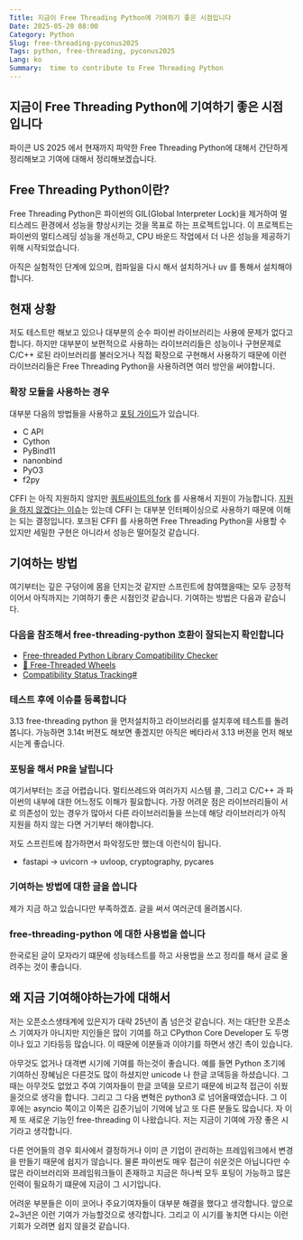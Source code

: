 ```yaml
---
Title: 지금이 Free Threading Python에 기여하기 좋은 시점입니다
Date: 2025-05-20 08:00
Category: Python
Slug: free-threading-pyconus2025
Tags: python, free-threading, pyconus2025
Lang: ko
Summary:  time to contribute to Free Threading Python
---
```


## 지금이 Free Threading Python에 기여하기 좋은 시점입니다

파이콘 US 2025 에서 현재까지 파악한 Free Threading Python에 대해서 간단하게 정리해보고 기여에 대해서 정리해보겠습니다.

## Free Threading Python이란?

Free Threading Python은 파이썬의 GIL(Global Interpreter Lock)을 제거하여 멀티스레드 환경에서 성능을 향상시키는 것을 목표로 하는 프로젝트입니다. 이 프로젝트는 파이썬의 멀티스레딩 성능을 개선하고, CPU 바운드 작업에서 더 나은 성능을 제공하기 위해 시작되었습니다.

아직은 실험적인 단계에 있으며, 컴파일을 다시 해서 설치하거나 uv 를 통해서 설치해야합니다.

## 현재 상황

저도 테스트만 해보고 있으나 대부분의 순수 파이썬 라이브러리는 사용에 문제가 없다고합니다. 하지만 대부분이 보편적으로 사용하는 라이브러리들은 성능이나 구현문제로 C/C++ 로된 라이브러리를 불러오거나 직접 확장으로 구현해서 사용하기 때문에 이런 라이브러리들은 Free Threading Python을 사용하려면 여러 방안을 써야합니다.

### 확장 모듈을 사용하는 경우

대부분 다음의 방법들을 사용하고 [포팅 가이드](https://py-free-threading.github.io/porting-extensions/)가 있습니다.

- C API
- Cython
- PyBind11
- nanonbind
- PyO3
- f2py

CFFI 는 아직 지원하지 않지만 [쿼트싸이트의 fork](https://github.com/Quansight-Labs/cffi) 를 사용해서 지원이 가능합니다.
[지원을 하지 않겠다는 이슈](https://github.com/python-cffi/cffi/issues/119)는 있는데 CFFI 는 대부분 인터페이싱으로 사용하기 때문에 이해는 되는 결정입니다. 포크된 CFFI  를 사용하면 Free Threading Python을 사용할 수 있지만 세밀한 구현은 아니라서 성능은 떨어질것 같습니다.

## 기여하는 방법

여기부터는 깊은 구덩이에 몸을 던지는것 같지만 스프린트에 참여했을때는 모두 긍정적이어서 아직까지는 기여하기 좋은 시점인것 같습니다. 기여하는 방법은 다음과 같습니다.

### 다음을 참조해서 free-threading-python 호환이 잘되는지 확인합니다

- [Free-threaded Python Library Compatibility Checker](https://ft-checker.com/)
- [🧵 Free-Threaded Wheels](https://hugovk.github.io/free-threaded-wheels/)
- [Compatibility Status Tracking#](https://py-free-threading.github.io/tracking/)

### 테스트 후에 이슈를  등록합니다

3.13 free-threading python 을 먼저설치하고 라이브러리를 설치후에 테스트를 돌려봅니다.
가능하면 3.14t 버젼도 해보면 좋겠지만 아직은 베타라서 3.13 버젼을 먼저 해보시는게 좋습니다.

### 포팅을 해서 PR을 날립니다

여기서부터는 조금 어렵습니다. 멀티쓰레드와 여러가지 시스템 콜, 그리고 C/C++ 과 파이썬의 내부에 대한 어느정도 이해가 필요합니다.
가장 어려운 점은 라이브러리들이 서로 의존성이 있는 경우가 많아서 다른 라이브러리들을 쓰는데 해당 라이브러리가 아직 지원을 하지 않는 다면 거기부터 해야합니다.

저도 스프린트에 참가하면서 파악정도만 했는데 이런식이 됩니다.

- fastapi -> uvicorn -> uvloop,  cryptography, pycares

### 기여하는 방법에 대한 글을 씁니다

제가 지금 하고 있습니다만 부족하겠죠. 글을 써서 여러군데 올려봅시다.

### free-threading-python 에 대한 사용법을 씁니다

한국로된 글이 모자라기 떄문에 성능테스트를 하고 사용법을 쓰고 정리를 해서 글로 올려주는 것이 좋습니다.

## 왜 지금 기여해야하는가에 대해서

저는 오픈소스생태계에 있은지가 대략 25년이 좀 넘은것 같습니다. 저는 대단한 오픈소스 기여자가 아니지만 지인들은 많이 기여를 하고 CPython Core Developer 도 두명이나 있고 기타등등 많습니다. 이 때문에 이분들과 이야기를 하면서 생긴 촉이 있습니다.

아무것도 없거나 대격변 시기에 기여를 하는것이 좋습니다. 예를 들면 Python 초기에 기여하신 장혜님은 다른것도 많이 하셨지만 unicode 나 한글 코덱등을 하셨습니다. 그때는 아무것도 없었고 주여 기여자들이 한글 코덱을 모르기 때문에 비교적 접근이 쉬웠을것으로 생각을 합니다. 그리고 그 다음 변혁은 python3 로 넘어올때였습니다. 그 이후에는 asyncio 쪽이고 이쪽은 김준기님이 기억에 남고 또 다른 분들도 많습니다. 자 이제 또 새로운 기능인 free-threading 이 나왔습니다. 저는 지금이 기여에 가장 좋은 시기라고 생각합니다.

다른 언어들의 경우 회사에서 결정하거나 이미 큰 기업이 관리하는 프레임워크에서 변경을 만들기 때문에 쉽지가 않습니다. 물론 파이썬도 매우 접근이 쉬운것은 아닙니다만 수많은 라이브러리와 프레임워크들이 존재하고 지금은 하나씩 모두 포팅이 가능하고 많은 인력이 필요하기 떄문에 지금이 그 시기입니다.

어려운 부분들은 이미 코어나 주요기여자들이 대부분 해결을 했다고 생각합니다. 앞으로 2~3년은 이런 기여가 가능할것으로 생각합니다. 그리고 이 시기를 놓치면 다시는 이런 기회가 오려면 쉽지 않을것 같습니다.
